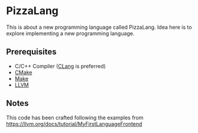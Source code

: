 # PizzaLang

This is about a new programming language called PizzaLang. Idea here is to explore implementing a new programming language.

## Prerequisites

- C/C++ Compiler ([CLang](https://clang.llvm.org/) is preferred)
- [CMake](http://cmake.org/)
- [Make](https://www.gnu.org/software/make/)
- [LLVM](https://llvm.org)

## Notes

This code has been crafted following the examples from https://llvm.org/docs/tutorial/MyFirstLanguageFrontend
